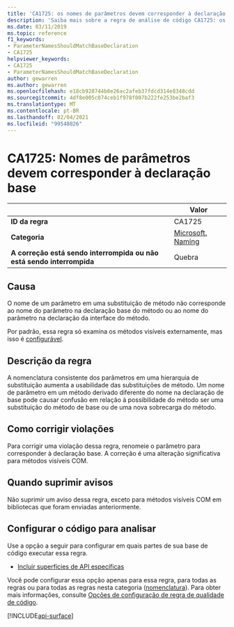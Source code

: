 ```yaml
---
title: 'CA1725: os nomes de parâmetros devem corresponder à declaração base (análise de código)'
description: 'Saiba mais sobre a regra de análise de código CA1725: os nomes de parâmetros devem corresponder à declaração base'
ms.date: 03/11/2019
ms.topic: reference
f1_keywords:
- ParameterNamesShouldMatchBaseDeclaration
- CA1725
helpviewer_keywords:
- CA1725
- ParameterNamesShouldMatchBaseDeclaration
author: gewarren
ms.author: gewarren
ms.openlocfilehash: e18cb928744b8e26ac2afeb37fdcd314e8348cdd
ms.sourcegitcommit: 4df8e005c074ceb1f978f007b222fe253be2baf3
ms.translationtype: MT
ms.contentlocale: pt-BR
ms.lasthandoff: 02/04/2021
ms.locfileid: "99548026"
---
```

# <a name="ca1725-parameter-names-should-match-base-declaration"></a>CA1725: Nomes de parâmetros devem corresponder à declaração base

| | Valor |
|-|-|
| **ID da regra** |CA1725|
| **Categoria** |[Microsoft. Naming](naming-warnings.md)|
| **A correção está sendo interrompida ou não está sendo interrompida** |Quebra|

## <a name="cause"></a>Causa

O nome de um parâmetro em uma substituição de método não corresponde ao nome do parâmetro na declaração base do método ou ao nome do parâmetro na declaração da interface do método.

Por padrão, essa regra só examina os métodos visíveis externamente, mas isso é [configurável](#configure-code-to-analyze).

## <a name="rule-description"></a>Descrição da regra

A nomenclatura consistente dos parâmetros em uma hierarquia de substituição aumenta a usabilidade das substituições de método. Um nome de parâmetro em um método derivado diferente do nome na declaração de base pode causar confusão em relação à possibilidade do método ser uma substituição do método de base ou de uma nova sobrecarga do método.

## <a name="how-to-fix-violations"></a>Como corrigir violações

Para corrigir uma violação dessa regra, renomeie o parâmetro para corresponder à declaração base. A correção é uma alteração significativa para métodos visíveis COM.

## <a name="when-to-suppress-warnings"></a>Quando suprimir avisos

Não suprimir um aviso dessa regra, exceto para métodos visíveis COM em bibliotecas que foram enviadas anteriormente.

## <a name="configure-code-to-analyze"></a>Configurar o código para analisar

Use a opção a seguir para configurar em quais partes de sua base de código executar essa regra.

- [Incluir superfícies de API específicas](#include-specific-api-surfaces)

Você pode configurar essa opção apenas para essa regra, para todas as regras ou para todas as regras nesta categoria ([nomenclatura](naming-warnings.md)). Para obter mais informações, consulte [Opções de configuração de regra de qualidade de código](../code-quality-rule-options.md).

[!INCLUDE[api-surface](~/includes/code-analysis/api-surface.md)]
